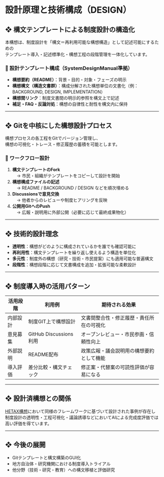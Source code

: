 # 設計原理と技術構成（DESIGN）

## ❖ 構文テンプレートによる制度設計の構造化

本構想は、制度設計を「構文＝再利用可能な構想構造」として記述可能にするための  
テンプレート導入・記述標準化・構想工程の段階管理を一体化しています。

### 🧩 設計テンプレート構成（SystemDesignManual準拠）

- **構想要約（README）**：背景・目的・対象・フェーズの明示
- **構想構文（構造文書群）**：構成分解された構想単位の文書化（例：BACKGROUND, DESIGN, IMPLEMENTATION）
- **構想間リンク**：制度文書間の明示的参照を構文上で記述
- **補足・FAQ・反論対処**：構想の自律性と耐性を構文内に保持

---

## ❖ Gitを中核にした構想設計プロセス

構想プロセスの各工程をGitでバージョン管理し、  
構想の可視化・トレース・修正履歴の蓄積を可能とします。

### 🔁 ワークフロー設計

1. **構文テンプレートのFork**  
　→ 市民・組織がテンプレートをコピーして設計を開始  
2. **構想構成ファイルの記述**  
　→ README / BACKGROUND / DESIGN などを順次埋める  
3. **Discussionsで意見交換**  
　→ 他者からのレビューや制度ヒアリングを反映  
4. **公開用GitへのPush**  
　→ 広報・説明用に外部公開（必要に応じて最終成果物化）  

---

## ❖ 技術的設計理念

- **透明性**：構想がどのように構成されているかを誰でも確認可能に  
- **再利用性**：構文テンプレートを繰り返し使えるよう構造を単位化  
- **多元性**：制度外の構想（研究・技術・市民提案）にも適用可能な普遍構文  
- **段階性**：構想段階に応じて文書構成を追加・拡張可能な柔軟設計

---

## ❖ 制度導入時の活用パターン

| 活用段階 | 利用例 | 期待される効果 |
|-----------|--------|----------------|
| 内部設計 | 制度GIT上で構想設計 | 文書間整合性・修正履歴・責任所在の可視化 |
| 意見募集 | GitHub Discussions利用 | オープンレビュー・市民参画・信頼性向上 |
| 外部説明 | README配布 | 政策広報・議会説明用の構想要約として機能 |
| 導入評価 | 差分比較・構文チェック | 修正案・代替案の可読性評価が容易になる |

---

## ❖ 設計済構想との関係

[HETAX構想](https://github.com/tadi-karuma/HETAX)において同様のフレームワークに基づいて設計された事例が存在し  
制度設計の透明性・工程可視化・議論誘導などにおいてAIによる完成度評価では高い評価を得ています。

---

## ❖ 今後の展開

- Gitテンプレートと構文構築のGUI化  
- 地方自治体・研究機関における制度導入トライアル  
- 他分野（技術・研究・教育）への構文移植と評価研究

